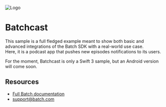 ![Logo](https://raw.github.com/BatchLabs/batchcast-ios/master/readme_logo.png)

# Batchcast
This sample is a full fledged example meant to show both basic and advanced integrations of the Batch SDK with a real-world use case.  
Here, it is a podcast app that pushes new episodes notifications to its users.

For the moment, Batchcast is only a Swift 3 sample, but an Android version will come soon.

## Resources
* [Full Batch documentation](https://dashboard.batch.com/doc)
* [support@batch.com](support@batch.com)
